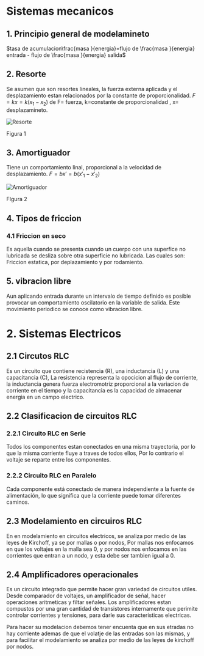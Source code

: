 # Sistemas mecanicos
## 1. Principio general de modelamineto 
$tasa de acumulacion\frac{masa }{energia}=flujo de \frac{masa }{energia}  entrada - flujo de \frac{masa }{energia}  salida$
## 2. Resorte
Se asumen que son resortes lineales, la fuerza externa aplicada y el desplazamiento estan relacionados por la constante de proporcionalidad.
$F=kx=k(x_1-x_2)$ de F= fuerza, k=constante de proporcionalidad , x= desplazamineto.


![Resorte](https://github.com/user-attachments/assets/b22260f0-2e53-466b-81e5-64a90d35f3dc)

Figura 1
## 3. Amortiguador 
Tiene un comportamiento linal, proporcional a la velocidad de desplazamiento. $F=bx'=b(x'_1-x'_2)$

![Amortiguador](https://github.com/user-attachments/assets/ecd2c904-0372-44e9-94bf-eca890b356e7)

FIgura 2
## 4. Tipos de friccion
### 4.1 Friccion en seco
Es aquella cuando se presenta cuando un cuerpo con una superfice no lubricada se desliza sobre otra superficie no lubricada.
Las cuales son: Friccion estatica, por deplazamiento y por rodamiento.
## 5. vibracion libre
Aun aplicando entrada durante un intervalo de tiempo definido es posible provocar un comportamiento oscilatorio en la variable de salida. Este movimiento periodico se conoce como vibracion libre.
# 2. Sistemas Electricos
## 2.1 Circutos RLC
Es un circuito que contiene recistencia (R), una inductancia (L) y una capacitancia (C), La resistencia representa la opocicion al flujo de corriente, la inductancia genera fuerza electromotriz proporcional a la variacion de corriente en el tiempo  y la capacitancia es la capacidad de almacenar energia en un campo  electrico.
## 2.2 Clasificacion de circuitos RLC
### 2.2.1 Circuito RLC en Serie
Todos los componentes estan conectados en una misma trayectoria, por lo que la misma corriente fluye a traves de todos ellos, Por lo contrario el voltaje se reparte entre los componentes.
### 2.2.2 Circuito RLC en Paralelo
Cada componente está conectado de manera independiente a la fuente de alimentación, lo que significa que la corriente puede tomar diferentes caminos.
## 2.3 Modelamiento en circuiros RLC
En en modelamiento en circuitos electricos, se analiza por medio de las leyes de Kirchoff, ya se por mallas o por nodos, Por mallas nos enfocamos en que los voltajes en la malla sea 0, y por nodos nos enfocamos en las corrientes que entran a un nodo, y esta debe ser tambien igual a 0.
## 2.4 Amplificadores operacionales
Es un circuito integrado que permite hacer gran variedad de circuitos utiles. Desde comparador de voltajes, un amplificador de señal, hacer operaciones aritmeticas y filtar señales. Los amplificadores estan compustos por una gran cantidad de transistores internamente que perimite controlar corrientes y tensiones, para darle sus caracteristicas electricas.

Para hacer su modelacion debemos tener encuenta que en sus etradas no hay corriente ademas de que el volatje de las entradas son las mismas, y para facilitar el modelamiento se analiza por medio de las leyes de kirchoff por nodos.
